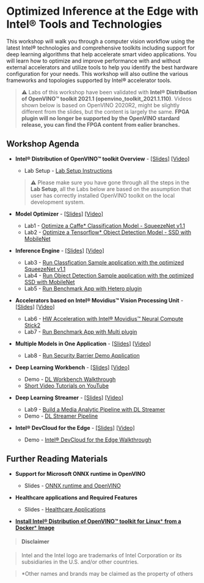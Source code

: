 # Optimized Inference at the Edge with Intel® Tools and Technologies 
This workshop will walk you through a computer vision workflow using the latest Intel® technologies and comprehensive toolkits including support for deep learning algorithms that help accelerate smart video applications. You will learn how to optimize and improve performance with and without external accelerators and utilize tools to help you identify the best hardware configuration for your needs. This workshop will also outline the various frameworks and topologies supported by Intel® accelerator tools. 

> :warning: Labs of this workshop have been validated with **Intel® Distribution of OpenVINO™ toolkit 2021.1 (openvino_toolkit_2021.1.110)**. Videos shown below is based on OpenVINO 2020R2, might be slightly different from the slides, but the content is largely the same. **FPGA plugin will no longer be supported by the OpenVINO stardard release, you can find the FPGA content from ealier branches.**
	
## Workshop Agenda
* **Intel® Distribution of OpenVINO™ toolkit Overview** - [[Slides]](./presentations/01.%20Intel%20Distribution%20of%20OpenVINO%20Toolkit%20Overview.pdf) [[Video]](https://software.intel.com/content/www/us/en/develop/videos/part-1-intel-distribution-of-openvino-toolkit-overview.html)
  - Lab Setup - [Lab Setup Instructions](./Lab_setup.md)
  > :warning: Please make sure you have gone through all the steps in the **Lab Setup**, all the Labs below are based on the assumption that user has correctly installed OpenVINO toolkit on the local development system.
  
* **Model Optimizer** - [[Slides]](./presentations/02.%20Model%20Optimizer.pdf) [[Video]](https://software.intel.com/content/www/us/en/develop/videos/part-2-model-optimizer.html)
  - Lab1 - [Optimize a Caffe* Classification Model - SqueezeNet v1.1](./Labs/Optimize_Caffe_squeezeNet.md)
  - Lab2 - [Optimize a Tensorflow* Object Detection Model - SSD with MobileNet](./Labs/Optimize_Tensorflow_Mobilenet-SSD.md)

* **Inference Engine** - [[Slides]](./presentations/03.%20Inference%20Engine.pdf) [[Video]](https://software.intel.com/content/www/us/en/develop/videos/part-4-inference-engine.html)
  - Lab3 - [Run Classfication Sample application with the optimized SqueezeNet v1.1](./Labs/Run_Classification_Sample.md)
  - Lab4 - [Run Object Detection Sample application with the optimized SSD with MobileNet](./Labs/Run_Object_Detection_Sample.md)
  - Lab5 - [Run Benchmark App with Hetero plugin](./Labs/Run_Benchmark_Hetero.md)

* **Accelerators based on Intel® Movidius™ Vision Processing Unit** - [[Slides]](./presentations/04.%20Accelerators%20based%20on%20Intel®%20Movidius™%20Vision%20Processing%20Unit.pdf) [[Video]](https://software.intel.com/content/www/us/en/develop/videos/part-8-accelerators-based-on-intel-movidius-vision-processing-unit.html)
  - Lab6 - [HW Acceleration with Intel® Movidius™ Neural Compute Stick2](./Labs/Run_Samples_with_NCS2.md)
  - Lab7 - [Run Benchmark App with Multi plugin](./Labs/Run_Benchmark_Multi.md)
  
* **Multiple Models in One Application**  - [[Slides]](./presentations/08.%20Multiple%20Models%20in%20One%20Application.pdf) [[Video]](https://software.intel.com/content/www/us/en/develop/videos/part-6-multiple-models-in-one-application.html)
  - Lab8 - [Run Security Barrier Demo Application](./Labs/Run_Security_Barrier_Demo.md) 
  
* **Deep Learning Workbench** - [[Slides]](./presentations/06.%20Deep%20Learning%20Workbench.pdf) [[Video]](https://software.intel.com/content/www/us/en/develop/videos/part-11-deep-learning-workbench.html)
  - Demo - [DL Workbench Walkthrough](https://software.intel.com/content/www/us/en/develop/videos/part-12-demonstration-of-deep-learning-workbench.html)
  - [Short Video Tutorials on YouTube](https://www.youtube.com/playlist?list=PLTseHiQLIfGM6ltiaeh9fL8qfxiE-u4fw)
  
* **Deep Learning Streamer** - [[Slides]](./presentations/07.%20Deep%20Learning%20streamer.pdf) [[Video]](https://software.intel.com/content/www/us/en/develop/videos/part-13-deep-learning-streamer.html)
  - Lab9 - [Build a Media Analytic Pipeline with DL Streamer](./Labs/Build_DL_Streamer_Pipeline.md)
  - Demo - [DL Streamer Pipeline](https://software.intel.com/content/www/us/en/develop/videos/part-14-demonstration-of-deep-learning-streamer.html)

* **Intel® DevCloud for the Edge** - [[Slides]](./presentations/09.%20Intel%20DevCloud%20for%20the%20Edge.pdf) [[Video]](https://software.intel.com/content/www/us/en/develop/videos/part-15-introduction-to-intel-devcloud-for-the-edge.html)
  - Demo - [Intel® DevCloud for the Edge Walkthrough](https://software.intel.com/content/www/us/en/develop/videos/part-16-demonstration-of-intel-devcloud-for-the-edge.html)


## Further Reading Materials
* **Support for Microsoft ONNX runtime in OpenVINO**
  - Slides - [ONNX runtime and OpenVINO](./presentations/ONNX_runtime_and_OpenVINO.pdf)
  
* **Healthcare applications and Required Features**
  - Slides - [Healthcare Applications](./presentations/Healthcare_presentation.pdf)
  
* [**Install Intel® Distribution of OpenVINO™ toolkit for** **Linux*** **from a Docker*** **Image**](https://docs.openvinotoolkit.org/latest/openvino_docs_install_guides_installing_openvino_docker_linux.html)


> #### Disclaimer

> Intel and the Intel logo are trademarks of Intel Corporation or its subsidiaries in the U.S. and/or other countries. 
 
> *Other names and brands may be claimed as the property of others
